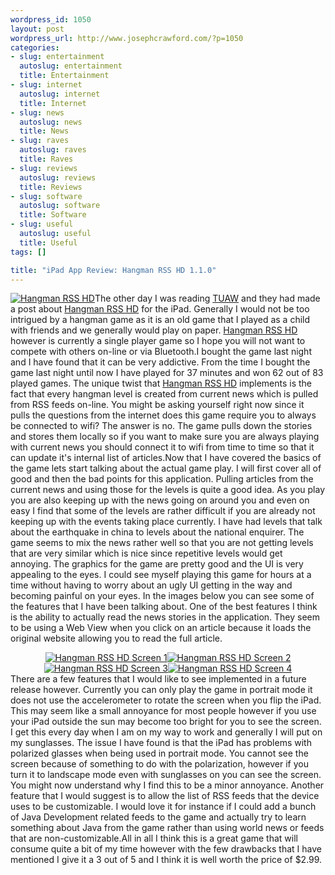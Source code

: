 ```yaml
--- 
wordpress_id: 1050
layout: post
wordpress_url: http://www.josephcrawford.com/?p=1050
categories: 
- slug: entertainment
  autoslug: entertainment
  title: Entertainment
- slug: internet
  autoslug: internet
  title: Internet
- slug: news
  autoslug: news
  title: News
- slug: raves
  autoslug: raves
  title: Raves
- slug: reviews
  autoslug: reviews
  title: Reviews
- slug: software
  autoslug: software
  title: Software
- slug: useful
  autoslug: useful
  title: Useful
tags: []

title: "iPad App Review: Hangman RSS HD 1.1.0"
---
```

[![](http://www.josephcrawford.com/wp-content/uploads/2010/04/hangman-hd.png "Hangman RSS HD")](http://www.josephcrawford.com/wp-content/uploads/2010/04/hangman-hd.png)The other day I was reading [TUAW](http://www.tuaw.com/) and they had made a post about [Hangman RSS HD](http://itunes.apple.com/us/app/hangman-rss-for-brave-only/id364497409?mt=8) for the iPad.  Generally I would not be too intrigued by a hangman game as it is an old game that I played as a child with friends and we generally would play on paper.  [Hangman RSS HD](http://itunes.apple.com/us/app/hangman-rss-for-brave-only/id364497409?mt=8) however is currently a single player game so I hope you will not want to compete with others on-line or via Bluetooth.I bought the game last night and I have found that it can be very addictive.  From the time I bought the game last night until now I have played for 37 minutes and won 62 out of 83 played games.  The unique twist that [Hangman RSS HD](http://itunes.apple.com/us/app/hangman-rss-for-brave-only/id364497409?mt=8) implements is the fact that every hangman level is created from current news which is pulled from RSS feeds on-line.  You might be asking yourself right now since it pulls the questions from the internet does this game require you to always be connected to wifi?  The answer is no.  The game pulls down the stories and stores them locally so if you want to make sure you are always playing with current news you should connect it to wifi from time to time so that it can update it's internal list of articles.<!--more-->Now that I have covered the basics of the game lets start talking about the actual game play.  I will first cover all of good and then the bad points for this application.  Pulling articles from the current news and using those for the levels is quite a good idea.  As you play you are also keeping up with the news going on around you and even on easy I find that some of the levels are rather difficult if you are already not keeping up with the events taking place currently.  I have had levels that talk about the earthquake in china to levels about the national enquirer.  The game seems to mix the news rather well so that you are not getting levels that are very similar which is nice since repetitive levels would get annoying.  The graphics for the game are pretty good and the UI is very appealing to the eyes.  I could see myself playing this game for hours at a time without having to worry about an ugly UI getting in the way and becoming painful on your eyes.  In the images below you can see some of the features that I have been talking about.  One of the best features I think is the ability to actually read the news stories in the application.  They seem to be using a Web View when you click on an article because it loads the original website allowing you to read the full article.<div style="text-align:center">[![](http://www.josephcrawford.com/wp-content/uploads/2010/04/screen-1-150x150.png "Hangman RSS HD Screen 1")](http://www.josephcrawford.com/wp-content/uploads/2010/04/screen-1.png)[![](http://www.josephcrawford.com/wp-content/uploads/2010/04/screen-3-150x150.png "Hangman RSS HD Screen 2")](http://www.josephcrawford.com/wp-content/uploads/2010/04/screen-3.png)[![](http://www.josephcrawford.com/wp-content/uploads/2010/04/screen-4-150x150.png "Hangman RSS HD Screen 3")](http://www.josephcrawford.com/wp-content/uploads/2010/04/screen-4.png)[![](http://www.josephcrawford.com/wp-content/uploads/2010/04/screen-5-150x150.png "Hangman RSS HD Screen 4")](http://www.josephcrawford.com/wp-content/uploads/2010/04/screen-5.png)</div>There are a few features that I would like to see implemented in a future release however.  Currently you can only play the game in portrait mode it does not use the accelerometer to rotate the screen when you flip the iPad.  This may seem like a small annoyance for most people however if you use your iPad outside the sun may become too bright for you to see the screen.  I get this every day when I am on my way to work and generally I will put on my sunglasses.  The issue I have found is that the iPad has problems with polarized glasses when being used in portrait mode.  You cannot see the screen because of something to do with the polarization, however if you turn it to landscape mode even with sunglasses on you can see the screen.  You might now understand why I find this to be a minor annoyance.  Another feature that I would suggest is to allow the list of RSS feeds that the device uses to be customizable.  I would love it for instance if I could add a bunch of Java Development related feeds to the game and actually try to learn something about Java from the game rather than using world news or feeds that are non-customizable.All in all I think this is a great game that will consume quite a bit of my time however with the few drawbacks that I have mentioned I give it a 3 out of 5 and I think it is well worth the price of $2.99.

